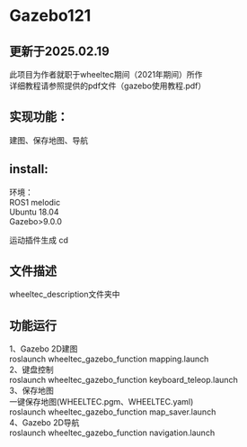 # Gazebo121
## 更新于2025.02.19
  此项目为作者就职于wheeltec期间（2021年期间）所作  
  详细教程请参照提供的pdf文件（gazebo使用教程.pdf）
## 实现功能：
  建图、保存地图、导航
## install:
  环境：  
  ROS1 melodic  
  Ubuntu 18.04  
  Gazebo>9.0.0  

  运动插件生成
  cd 
  
## 文件描述
  wheeltec_description文件夹中

## 功能运行
1、Gazebo 2D建图  
roslaunch wheeltec_gazebo_function mapping.launch  
2、键盘控制  
roslaunch wheeltec_gazebo_function keyboard_teleop.launch  
3、保存地图  
一键保存地图(WHEELTEC.pgm、WHEELTEC.yaml)  
roslaunch wheeltec_gazebo_function map_saver.launch  
4、Gazebo 2D导航  
roslaunch wheeltec_gazebo_function navigation.launch  
